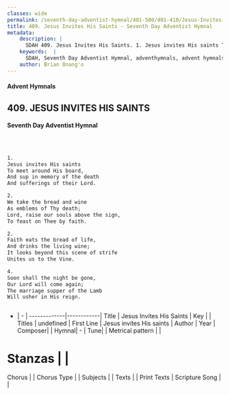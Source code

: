 ```yaml
---
classes: wide
permalink: /seventh-day-adventist-hymnal/401-500/401-410/Jesus-Invites-His-Saints/
title: 409. Jesus Invites His Saints - Seventh Day Adventist Hymnal
metadata:
    description: |
      SDAH 409. Jesus Invites His Saints. 1. Jesus invites His saints To meet around His board, And sup in memory of the death And sufferings of their Lord.
    keywords:  |
      SDAH, Seventh Day Adventist Hymnal, adventhymnals, advent hymnals, Jesus Invites His Saints, Jesus invites His saints 
    author: Brian Onang'o
---
```


#### Advent Hymnals
## 409. JESUS INVITES HIS SAINTS
#### Seventh Day Adventist Hymnal

```txt



1.
Jesus invites His saints
To meet around His board,
And sup in memory of the death
And sufferings of their Lord.

2.
We take the bread and wine
As emblems of Thy death;
Lord, raise our souls above the sign,
To feast on Thee by faith.

2.
Faith eats the bread of life,
And drinks the living wine;
It looks beyond this scene of strife
Unites us to the Vine.

4.
Soon shall the night be gone,
Our Lord will come again;
The marriage supper of the Lamb
Will usher in His reign.



```

- |   -  |
-------------|------------|
Title | Jesus Invites His Saints |
Key |  |
Titles | undefined |
First Line | Jesus invites His saints |
Author | 
Year | 
Composer|  |
Hymnal|  - |
Tune|  |
Metrical pattern | |
# Stanzas |  |
Chorus |  |
Chorus Type |  |
Subjects |  |
Texts |  |
Print Texts | 
Scripture Song |  |
  
